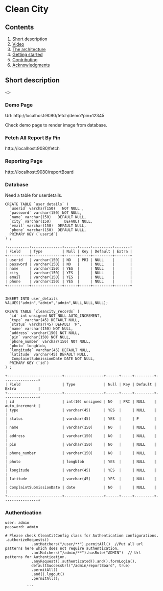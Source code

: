 # Clean City

## Contents

1. [Short description](#short-description)
1. [Video](#video)
1. [The architecture](#the-architecture)
1. [Getting started](#getting-started)
1. [Contributing](#contributing)
1. [Acknowledgments](#acknowledgments)

## Short description

<<Write short desc>>

### Demo Page 

Url: http://localhost:9080/fetch/demo?pin=12345

Check demo page to render image from database.


### Fetch All Report By Pin

http://localhost:9080/fetch

### Reporting Page
http://localhost:9080/reportBoard


### Database

Need a table for userdetails.

```
CREATE TABLE `user_details` (
  `userid` varchar(150)   NOT NULL ,
  `password` varchar(150) NOT NULL,
  `name` varchar(150)   DEFAULT NULL,
  `city` varchar(150)	   DEFAULT NULL,
  `email` varchar(150)	DEFAULT NULL,
  `phone` varchar(150)	DEFAULT NULL,
  PRIMARY KEY (`userid`)
) ;

+----------+--------------+------+-----+---------+-------+
| Field    | Type         | Null | Key | Default | Extra |
+----------+--------------+------+-----+---------+-------+
| userid   | varchar(150) | NO   | PRI | NULL    |       |
| password | varchar(150) | NO   |     | NULL    |       |
| name     | varchar(150) | YES  |     | NULL    |       |
| city     | varchar(150) | YES  |     | NULL    |       |
| email    | varchar(150) | YES  |     | NULL    |       |
| phone    | varchar(150) | YES  |     | NULL    |       |
+----------+--------------+------+-----+---------+-------+


INSERT INTO user_details VALUES("admin","admin","admin",NULL,NULL,NULL);

```

```
CREATE TABLE `cleancity_records` (
  `id` int unsigned NOT NULL AUTO_INCREMENT,
  `type` varchar(45) DEFAULT NULL,
  `status` varchar(45) DEFAULT 'P',
  `name` varchar(150) NOT NULL,
  `address` varchar(150) NOT NULL,
  `pin` varchar(150) NOT NULL,
  `phone_number` varchar(150) NOT NULL,
  `photo` longblob,
  `longitude` varchar(45) DEFAULT NULL,
  `latitude` varchar(45) DEFAULT NULL,
   ComplaintSubmissionDate DATE NOT NULL,
  PRIMARY KEY (`id`)
) ;

```
```
+-------------------------+------------------+------+-----+---------+----------------+
| Field                   | Type             | Null | Key | Default | Extra          |
+-------------------------+------------------+------+-----+---------+----------------+
| id                      | int(10) unsigned | NO   | PRI | NULL    | auto_increment |
| type                    | varchar(45)      | YES  |     | NULL    |                |
| status                  | varchar(45)      | YES  |     | P       |                |
| name                    | varchar(150)     | NO   |     | NULL    |                |
| address                 | varchar(150)     | NO   |     | NULL    |                |
| pin                     | varchar(150)     | NO   |     | NULL    |                |
| phone_number            | varchar(150)     | NO   |     | NULL    |                |
| photo                   | longblob         | YES  |     | NULL    |                |
| longitude               | varchar(45)      | YES  |     | NULL    |                |
| latitude                | varchar(45)      | YES  |     | NULL    |                |
| ComplaintSubmissionDate | date             | NO   |     | NULL    |                |
+-------------------------+------------------+------+-----+---------+----------------+

```
### Authentication
```
user: admin
password: admin

```
```
# Please check CleanCitConfig class for Authentication configurations.
.authorizeRequests()
	        .antMatchers("/user/**").permitAll()  //Put all url patterns here which does not require authentication.
	        .antMatchers("/admin/**").hasRole("ADMIN")  // Url patterns for Authentication.
	        .anyRequest().authenticated().and().formLogin().
	        defaultSuccessUrl("/admin/reportBoard", true)
	        .permitAll()
	        .and().logout()
	        .permitAll();
          
          ```

